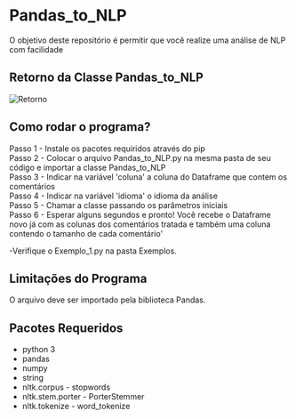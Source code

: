 # Pandas_to_NLP
O objetivo deste repositório é permitir que você realize uma análise de NLP com facilidade

## Retorno da Classe Pandas_to_NLP
![Retorno](https://user-images.githubusercontent.com/25333881/146276009-3b0bdb83-4716-47b7-a7f3-d545f8e1a2ad.png)

## Como rodar o programa?
Passo 1 - Instale os pacotes requiridos através do pip<br/>
Passo 2 - Colocar o arquivo Pandas_to_NLP.py na mesma pasta de seu código e importar a classe Pandas_to_NLP<br/>
Passo 3 - Indicar na variável 'coluna' a coluna do Dataframe que contem os comentários<br/>
Passo 4 - Indicar na variável 'idioma' o idioma da análise<br/>
Passo 5 - Chamar a classe passando os parâmetros iniciais<br/>
Passo 6 - Esperar alguns segundos e pronto! Você recebe o Dataframe novo já com as colunas dos comentários tratada e também uma coluna contendo o tamanho de cada comentário'<br/>

-Verifique o Exemplo_1.py na pasta Exemplos.

## Limitações do Programa
O arquivo deve ser importado pela biblioteca Pandas.

## Pacotes Requeridos
- python 3
- pandas
- numpy
- string
- nltk.corpus - stopwords
- nltk.stem.porter - PorterStemmer
- nltk.tokenize - word_tokenize
